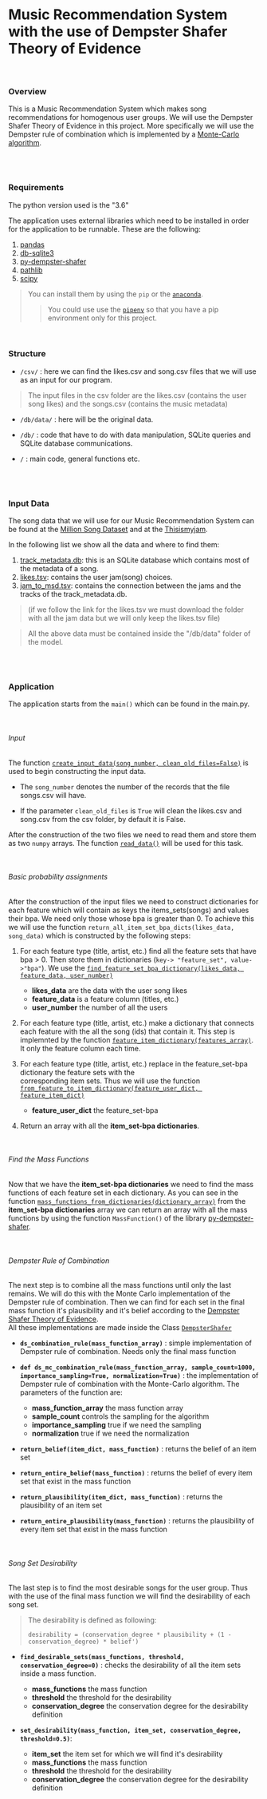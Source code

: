 # Music Recommendation System with the use of Dempster Shafer Theory of Evidence

<br/>

### Overview
This is a Music Recommendation System which makes song recommendations for homogenous user groups. We will use the 
Dempster Shafer Theory of Evidence in this project. More specifically we will use the Dempster rule of combination which 
is implemented by a [Monte-Carlo algorithm](https://pypi.org/project/py_dempster_shafer/#description).

<br/>
<br/>

### Requirements

The python version used is the "3.6"

The application uses external libraries which need to be installed in order for the application to be runnable. 
These are the following:

1. [pandas](https://pandas.pydata.org/pandas-docs/stable/getting_started/install.html)
2. [db-sqlite3](https://pypi.org/project/db-sqlite3/)
3. [py-dempster-shafer](https://pypi.org/project/py_dempster_shafer/)
4. [pathlib](https://pypi.org/project/pathlib/)
5. [scipy](https://pypi.org/project/scipy/)

> You can install them by using the `pip` or the [`anaconda`](https://www.anaconda.com/). 
>>You could use use the [`pipenv`](https://realpython.com/pipenv-guide/) so that you have a pip 
environment only for this project.  

<br/>

### Structure

* `/csv/` : here we can find the  likes.csv and song.csv files that we will use as an input for our program.

> The input files in the csv folder are the likes.csv (contains the user song likes) and the songs.csv (contains the music metadata)

* `/db/data/` : here will be the original data.

* `/db/` : code that have to do with data manipulation, SQLite queries and SQLite database communications.

* `/` : main code, general functions etc.

<br/>
<br/>

### Input Data

The song data that we will use for our Music Recommendation System can be found
at the [Million Song Dataset](http://millionsongdataset.com/) and at the [Thisismyjam](https://www.thisismyjam.com/).

In the following list we show all the data and where to find them:
1. [track_metadata.db](http://millionsongdataset.com/sites/default/files/AdditionalFiles/track_metadata.db): 
this is an SQLite database which contains most of the metadata of a song.
2. [likes.tsv](https://archive.org/details/thisismyjam-datadump): 
contains the user jam(song) choices. 
3. [jam_to_msd.tsv](http://millionsongdataset.com/sites/default/files/thisismyjam/jam_to_msd.tsv): 
contains the connection between the jams and the tracks of the track_metadata.db.

> (if we follow the link for the likes.tsv we must download 
> the folder with all the jam data but we will only keep the likes.tsv file)

> All the above data must be contained inside the "/db/data" folder of the model.

<br/>
<br/>

### Application 

The application starts from the `main()` which can be found in the main.py. 

<br/>

###### Input 
The function 
[`create_input_data(song_number, clean_old_files=False)`](https://github.com/KaterinaRoussaki/music_recommendation/blob/c482b5b76aee7976b9fad3d957fb6a9bc878d0ab/general_functions.py#L42) 
is used to begin constructing the  input data.

* The `song_number` denotes the number of the records that the file songs.csv will have.

* If the parameter `clean_old_files` is `True` will clean the likes.csv and song.csv from the csv folder, by default 
it is False.

After the construction of the two files we need to read them and store them as two `numpy` arrays. The function 
[`read_data()`](https://github.com/KaterinaRoussaki/music_recommendation/blob/c482b5b76aee7976b9fad3d957fb6a9bc878d0ab/collect_data_functions.py#L12) 
will be used for this task.

<br/>

###### Basic probability assignments

After the construction of the input files we need to construct dictionaries for each feature which will contain 
as keys the items_sets(songs) and values their bpa. We need only those whose bpa is greater than 0. To achieve 
this we will use the function `return_all_item_set_bpa_dicts(likes_data, song_data)` which is constructed by 
the following steps:

1. For each feature type (title, artist, etc.) find all the feature sets that have bpa > 0. Then store them in 
dictionaries (`key-> "feature_set", value->"bpa"`). 
We use the 
[`find_feature_set_bpa_dictionary(likes_data, feature_data, user_number)`](https://github.com/KaterinaRoussaki/music_recommendation/blob/c482b5b76aee7976b9fad3d957fb6a9bc878d0ab/collect_data_functions.py#L77)
    * **likes_data** are the data with the user song likes
    * **feature_data** is a feature column (titles, etc.)
    * **user_number** the number of all the users 

2. For each feature type (title, artist, etc.) make a dictionary that connects each feature with the all the song (ids) 
that contain it. This step is implemnted by the function 
[`feature_item_dictionary(features_array)`](https://github.com/KaterinaRoussaki/music_recommendation/blob/c482b5b76aee7976b9fad3d957fb6a9bc878d0ab/collect_data_functions.py#L103). 
It only the feature column each time.

3.  For each feature type (title, artist, etc.) replace in the feature_set-bpa dictionary the feature sets with the  
corresponding item sets. Thus we will use the function 
[`from_feature_to_item_dictionary(feature_user_dict, feature_item_dict)`](https://github.com/KaterinaRoussaki/music_recommendation/blob/c482b5b76aee7976b9fad3d957fb6a9bc878d0ab/collect_data_functions.py#L29)
    * **feature_user_dict** the feature_set-bpa

4. Return an array with all the **item_set-bpa dictionaries**.

<br/>

###### Find the Mass Functions

Now that we have the **item_set-bpa dictionaries** we need to find the mass functions of each feature set in 
each dictionary. As you can see in the function 
[`mass_functions_from_dictionaries(dictionary_array)`](https://github.com/KaterinaRoussaki/music_recommendation/blob/e99f72147f7a849b1aacbb4b5c1a53cc721af9d7/DemsterShafer.py#L36)
from the **item_set-bpa dictionaries** array we can return an array with all the mass functions by using the 
function `MassFunction()` of the library [py-dempster-shafer](https://pypi.org/project/py_dempster_shafer/).

<br/>

###### Dempster Rule of Combination

The next step is to combine all the mass functions until only the last remains. We will do this with the Monte Carlo 
implementation of the Dempster rule of combination. Then we can find for each set in the final mass function it's 
plausibility and it's belief according to the 
[Dempster Shafer Theory of Evidence](https://en.wikipedia.org/wiki/Dempster%E2%80%93Shafer_theory).  
All these implementations are made inside the Class 
[`DempsterShafer`](https://github.com/KaterinaRoussaki/music_recommendation/blob/e99f72147f7a849b1aacbb4b5c1a53cc721af9d7/DemsterShafer.py#L25)

* **`ds_combination_rule(mass_function_array)`** : simple implementation of Dempster rule of combination. Needs only 
the final mass function 

* **`def ds_mc_combination_rule(mass_function_array, sample_count=1000, importance_sampling=True, normalization=True)`**
: the implementation of Dempster rule of combination with the Monte-Carlo algorithm. The parameters of the function are:
    * **mass_function_array** the mass function array
    * **sample_count** controls the sampling for the algorithm
    * **importance_sampling** true if we need the sampling
    * **normalization** true if we need the normalization

* **`return_belief(item_dict, mass_function)`** : returns the belief of an item set

* **`return_entire_belief(mass_function)`** : returns the belief of every item set that exist in the mass function

* **`return_plausibility(item_dict, mass_function)`** : returns the plausibility of an item set

* **`return_entire_plausibility(mass_function)`** : returns the plausibility of every item set that exist in the mass function

<br/>

###### Song Set Desirability

The last step is to find the most desirable songs for the user group. Thus with the use of the final mass function we 
will find the desirability of each song set.

> The desirability is defined as following:
>
> ```desirability = (conservation_degree * plausibility + (1 - conservation_degree) * belief') ```


* **`find_desirable_sets(mass_functions, threshold, conservation_degree=0)`** : checks the desirability of all the item sets inside a mass function.
    * **mass_functions** the mass function 
    * **threshold** the threshold for the desirability
    * **conservation_degree** the conservation degree for the desirability definition
    
* **`set_desirability(mass_function, item_set, conservation_degree, threshold=0.5)`**: 
    * **item_set** the item set for which we will find it's desirability
    * **mass_functions** the mass function 
    * **threshold** the threshold for the desirability
    * **conservation_degree** the conservation degree for the desirability definition

